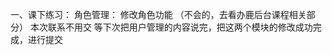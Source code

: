 一、课下练习：
    角色管理：
        修改角色功能  （不会的，去看办鹿后台课程相关部分）
    本次联系不用交
    等下次把用户管理的内容说完，把这两个模块的修改成功完成，进行提交